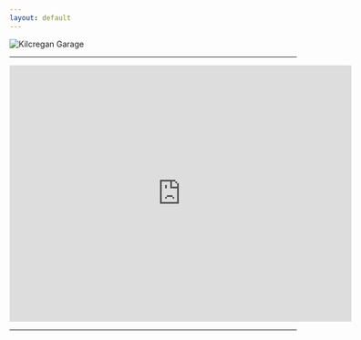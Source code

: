 ```yaml
---
layout: default 
---
```


<img align="center" src="https://github.com/TheLastDestroyer/kilcreggangarage.github.io/blob/master/assets/images/logo.png?raw=true" alt="Kilcregan Garage">

---
<iframe src="https://www.google.com/maps/embed?pb=!1m18!1m12!1m3!1d2231.9100899113882!2d-4.821544048014752!3d55.98558698052122!2m3!1f0!2f0!3f0!3m2!1i1024!2i768!4f13.1!3m3!1m2!1s0x4889af71c621e9eb%3A0x97f410cf6b1c605f!2sKilcreggan+Garage+%26+MOT+Centre!5e0!3m2!1sen!2suk!4v1521543728646" width="600" height="450" frameborder="0" style="border:0" allowfullscreen></iframe>

---
